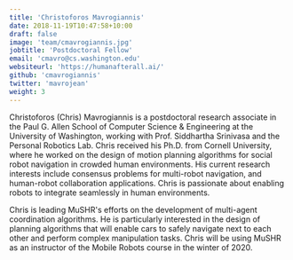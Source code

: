 ```yaml
---
title: 'Christoforos Mavrogiannis'
date: 2018-11-19T10:47:58+10:00
draft: false
image: 'team/cmavrogiannis.jpg'
jobtitle: 'Postdoctoral Fellow'
email: 'cmavro@cs.washington.edu'
websiteurl: 'https://humanafterall.ai/'
github: 'cmavrogiannis'
twitter: 'mavrojean'
weight: 3
---
```


Christoforos (Chris) Mavrogiannis is a postdoctoral research associate in the Paul G. Allen School of Computer Science & Engineering at the University of Washington, working with Prof. Siddhartha Srinivasa and the Personal Robotics Lab. Chris received his Ph.D. from Cornell University, where he worked on the design of motion planning algorithms for social robot navigation in crowded human environments. His current research interests include consensus problems for multi-robot navigation, and human-robot collaboration applications. Chris is passionate about enabling robots to integrate seamlessly in human environments. 

Chris is leading MuSHR's efforts on the development of multi-agent coordination algorithms. He is particularly interested in the design of planning algorithms that will enable cars to safely navigate next to each other and perform complex manipulation tasks. Chris will be using MuSHR as an instructor of the Mobile Robots course in the winter of 2020.
